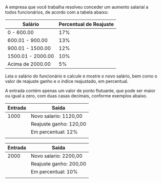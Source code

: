 A empresa que você trabalha resolveu conceder um aumento salarial a todos funcionários, de acordo com a tabela abaixo:

| Salário         | Percentual de Reajuste   |
|-----------------|--------------------------|
| 0 - 600.00      |17%                       |
|600.01 - 900.00  |13%                       |
|900.01 - 1500.00 |12%                       |
|1500.01 - 2000.00|10%                       |
|Acima de 2000.00 |5%                        |

Leia o salário do funcionário e calcule e mostre o novo salário, bem como o valor de reajuste ganho e o índice reajustado, em percentual.

A entrada contém apenas um valor de ponto flutuante, que pode ser maior ou igual a zero, com duas casas decimais, conforme exemplos abaixo.

| Entrada | Saída                  |
|---------|------------------------|
| 1000    |Novo salario: 1120,00   |
|         |Reajuste ganho: 120,00  |
|         |Em percentual: 12%      |
|         |                        |

| Entrada | Saída                  |
|---------|------------------------|
| 2000    |Novo salario: 2200,00   |
|         |Reajuste ganho: 200,00  |
|         |Em percentual: 10%      |
|         |                        |
